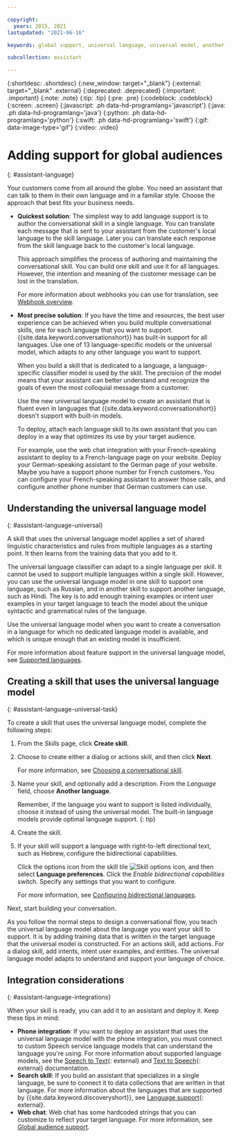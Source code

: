```yaml
---

copyright:
  years: 2015, 2021
lastupdated: "2021-06-16"

keywords: global support, universal language, universal model, another language

subcollection: assistant

---
```


{:shortdesc: .shortdesc}
{:new_window: target="_blank"}
{:external: target="_blank" .external}
{:deprecated: .deprecated}
{:important: .important}
{:note: .note}
{:tip: .tip}
{:pre: .pre}
{:codeblock: .codeblock}
{:screen: .screen}
{:javascript: .ph data-hd-programlang='javascript'}
{:java: .ph data-hd-programlang='java'}
{:python: .ph data-hd-programlang='python'}
{:swift: .ph data-hd-programlang='swift'}
{:gif: data-image-type='gif'}
{:video: .video}

# Adding support for global audiences
{: #assistant-language}

Your customers come from all around the globe. You need an assistant that can talk to them in their own language and in a familiar style. Choose the approach that best fits your business needs.

- **Quickest solution**: The simplest way to add language support is to author the conversational skill in a single language. You can translate each message that is sent to your assistant from the customer's local language to the skill language. Later you can translate each response from the skill language back to the customer's local language.

  This approach simplifies the process of authoring and maintaining the conversational skill. You can build one skill and use it for all languages. However, the intention and meaning of the customer message can be lost in the translation.

  For more information about webhooks you can use for translation, see [Webhook overview](https://cloud.ibm.com/docs/assistant?topic=assistant-webhook-overview).

- **Most precise solution**: If you have the time and resources, the best user experience can be achieved when you build multiple conversational skills, one for each language that you want to support. {{site.data.keyword.conversationshort}} has built-in support for all languages. Use one of 13 language-specific models or the universal model, which adapts to any other language you want to support.

  When you build a skill that is dedicated to a language, a language-specific classifier model is used by the skill. The precision of the model means that your assistant can better understand and recognize the goals of even the most colloquial message from a customer.

  Use the new universal language model to create an assistant that is fluent even in languages that {{site.data.keyword.conversationshort}} doesn't support with built-in models.

  To deploy, attach each language skill to its own assistant that you can deploy in a way that optimizes its use by your target audience.

  For example, use the web chat integration with your French-speaking assistant to deploy to a French-language page on your website. Deploy your German-speaking assistant to the German page of your website. Maybe you have a support phone number for French customers. You can configure your French-speaking assistant to answer those calls, and configure another phone number that German customers can use.

## Understanding the universal language model 
{: #assistant-language-universal}

A skill that uses the universal language model applies a set of shared linguistic characteristics and rules from multiple languages as a starting point. It then learns from the training data that you add to it.

The universal language classifier can adapt to a single language per skill. It cannot be used to support multiple languages within a single skill. However, you can use the universal language model in one skill to support one language, such as Russian, and in another skill to support another language, such as Hindi. The key is to add enough training examples or intent user examples in your target language to teach the model about the unique syntactic and grammatical rules of the language.

Use the universal language model when you want to create a conversation in a language for which no dedicated language model is available, and which is unique enough that an existing model is insufficient.

For more information about feature support in the universal language model, see [Supported languages](/docs/assistant?topic=assistant-language-support).

## Creating a skill that uses the universal language model
{: #assistant-language-universal-task}

To create a skill that uses the universal language model, complete the following steps:

1.  From the *Skills* page, click **Create skill**.

1.  Choose to create either a dialog or actions skill, and then click **Next**.

    For more information, see [Choosing a conversational skill](/docs/assistant?topic=assistant-skills-choose). 

1.  Name your skill, and optionally add a description. From the *Language* field, choose **Another language**.

    Remember, if the language you want to support is listed individually, choose it instead of using the universal model. The built-in language models provide optimal language support.
    {: tip}

1.  Create the skill.

1.  If your skill will support a language with right-to-left directional text, such as Hebrew, configure the bidirectional capabilities.

    Click the options icon from the skill tile ![Skill options icon](images/kebab.png), and then select **Language preferences**. Click the *Enable bidirectional capabilities* switch. Specify any settings that you want to configure. 
    
    For more information, see [Configuring bidirectional languages](/docs/assistant?topic=assistant-language-support#language-support-configure-bidirectional).

Next, start building your conversation.

As you follow the normal steps to design a conversational flow, you teach the universal language model about the language you want your skill to support. It is by adding training data that is written in the target language that the universal model is constructed. For an actions skill, add actions. For a dialog skill, add intents, intent user examples, and entities. The universal language model adapts to understand and support your language of choice.

## Integration considerations
{: #assistant-language-integrations}

When your skill is ready, you can add it to an assistant and deploy it. Keep these tips in mind:

- **Phone integration**: If you want to deploy an assistant that uses the universal language model with the phone integration, you must connect to custom Speech service language models that can understand the language you're using. For more information about supported language models, see the [Speech to Text](https://cloud.ibm.com/docs/speech-to-text?topic=speech-to-text-models#modelsList){: external} and [Text to Speech](https://cloud.ibm.com/docs/text-to-speech?topic=text-to-speech-voices#languageVoices){: external} documentation.
- **Search skill**: If you build an assistant that specializes in a single language, be sure to connect it to data collections that are written in that language. For more information about the languages that are supported by {{site.data.keyword.discoveryshort}}, see [Language support](/docs/discovery-data?topic=discovery-data-language-support){: external}.
- **Web chat**: Web chat has some hardcoded strings that you can customize to reflect your target language. For more information, see [Global audience support](https://cloud.ibm.com/docs/assistant?topic=assistant-web-chat-basics#web-chat-basics-global).

<!--## How locale information is used
{: #assistant-language-locale}

Locale information is used by the system entities to recognize localized mentions of things like dates, times, and currency.

The conversational skill assigns a locale setting based on the language that you choose to use for the skill. Therefore, if a dedicated language model exists for your preferred language, you don't need to specify a locale yourself. 

For example, if you set the skill language to French, the assistant can recognize European date and time formats, and mentions of relevant currencies, such as euros, francs, Swiss francs, US dollars, and others.

The locale for the universal model is specified as `xx`. A few characteristics of the initial model include:

- Default date format: `DDMMYYYY`
- Supported currencies: US dollars, Canadian dollars, Australian dollars, Swiss francs, British pounds, euros, Indian rupees, Japanese yen, Mexican pesos, Russian rubles.

There are situations in which you might want to specify the locale yourself. These include:

- When the skill language is English

  If you choose to create an English skill, the American English (`en-us`) locale is used automatically. As a result, dates and times are formatted for American customers. If your audience is mostly British English speakers or other European English speakers, setting the locale to `en-gb` can be beneficial. The `en-gb` locale changes the date format to `DDMMYYYY`, and times to the 24 hour format, for example. For a Canadian audience, you can change the locale to `en-ca`.
- If you choose to use the universal language model in your skill

  If you are creating a conversation in one of the following languages, you might want to specify a locale setting also:

  - Danish (da-dk)
  - Hebrew (iw-il)
  - Hindi (hi-in): support for number recognition only
  - Swedish (sv-se)
  - Slovak (sk-sk)
  - Turkish (tr-tr): limited support for date and time recognition

  When you specify one of these locales, you can leverage support that is provided (in varying degrees) by the system entities to recognize date, time, number, currency, and percent mentions that are specified in the language.
  
  For example, if you want to interact with Swedish-speaking customers, you can choose the universal language model as the skill language. You can also specify the `sv-se` locale to leverage the system entity support for Swedish currencies and date formats.

  If you are creating a conversation in another language but one for which dates and times are referenced in a similar manner to one of the built-in language models, specify a locale to take advantage of the built-in support. For example, you might use the universal language model to create a conversational skill in Catalan. But, you can set the locale to `es-es` to leverage system entity support for Spanish language date and number mentions.

To specify a locale setting, complete the following steps:

1.  In a dialog skill, add a context variable at the start of the dialog that sets the locale. 

    For example, you can add a node before the welcome node that uses the `conversation_start` special condition. In this node, if you want to apply a Swedish locale (`sv-se`) to the conversation, add a context variable like this:

    <table>
      <caption>Locale context variable</caption>
      <tr>
      <th>Name</th>
      <th>Value</th>
      </tr>
      <tr>
      <td>system</td>
      <td>`{"locale":"sv-se"}`</td>
      </tr>
      </table>

    For more information about the `conversation_start` dialog node, see [Starting and ending the dialog](/docs/assistant?topic=assistant-dialog-start).

    For more information about context variables, see [Personalizing the dialog with context](/docs/assistant?topic=assistant-dialog-runtime-context).

1.  To specify the locale for v2 api so it is applied to the built-in integrations, TBD. See issue 44534.-->
